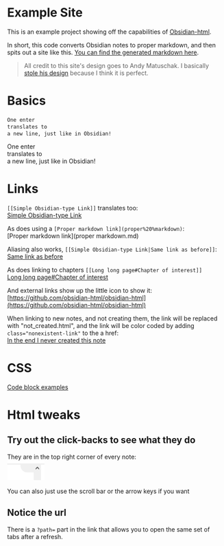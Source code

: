 # Example Site   
   
This is an example project showing off the capabilities of [Obsidian-html](https://github.com/obsidian-html/obsidian-html).   
   
In short, this code converts Obsidian notes to proper markdown, and then spits out a site like this. [You can find the generated markdown here](https://github.com/obsidian-html/obsidian-html.github.io/tree/main/md).   
   
> All credit to this site's design goes to Andy Matuschak. I basically [stole his design](https://notes.andymatuschak.org/Evergreen_notes) because I think it is perfect.   
   
   
# Basics   
```
One enter
translates to
a new line, just like in Obsidian!
```
   
One enter   
translates to   
a new line, just like in Obsidian!   
   
# Links   
`[[Simple Obsidian-type Link]]` translates too:   
[Simple Obsidian-type Link](Simple%20Obsidian-type%20Link.md)   
   
As does using a `[Proper markdown link](proper%20%markdown)`:   
[Proper markdown link](proper markdown.md)   
   
Aliasing also works, `[[Simple Obsidian-type Link|Same link as before]]`:   
[Same link as before](Simple%20Obsidian-type%20Link.md)   
   
As does linking to chapters `[[Long long page#Chapter of interest]]`   
[Long long page#Chapter of interest](Long%20long%20page.md#chapter-of-interest)   
   
And external links show up the little icon to show it:   
[https://github.com/obsidian-html/obsidian-html](https://github.com/obsidian-html/obsidian-html)   
   
When linking to new notes, and not creating them, the link will be replaced with "not_created.html", and the link will be color coded by adding `class="nonexistent-link"` to the a href:   
[In the end I never created this note](/not_created.md)   
   
# CSS   
[Code block examples](Code%20block%20examples.md)   
   
# Html tweaks   
## Try out the click-backs to see what they do   
They are in the top right corner of every note:   
![](Pasted%20image%2020211012013603.png)   
   
You can also just use the scroll bar or the arrow keys if you want   
   
## Notice the url   
There is a `?path=` part in the link that allows you to open the same set of tabs after a refresh.